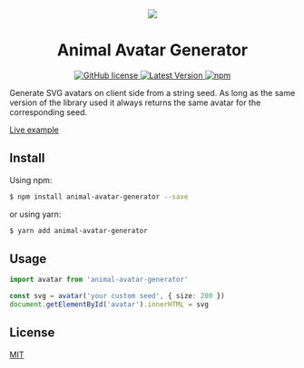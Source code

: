 <div align="center">
  <img src="https://raw.githubusercontent.com/roma-lukashik/animal-avatar-generator/b6313d7993313e1c73014f8468b350aa827da1a1/preview.svg"/>
</div>

<h1 align="center">Animal Avatar Generator</h1>

<div align="center">
  <a href="https://github.com/roma-lukashik/animal-avatar-generator/blob/master/LICENSE">
    <img alt="GitHub license" src="https://img.shields.io/github/license/roma-lukashik/animal-avatar-generator">
  </a>
  <a href="https://www.npmjs.com/package/animal-avatar-generator" target="_blank">
    <img src="https://img.shields.io/npm/v/animal-avatar-generator" alt="Latest Version">
  </a>
  <a href="https://www.npmjs.com/package/animal-avatar-generator" target="_blank">
    <img alt="npm" src="https://img.shields.io/npm/dw/animal-avatar-generator">
  </a>
</div>

Generate SVG avatars on client side from a string seed.
As long as the same version of the library used it always returns the same avatar for the corresponding seed.

<a href="https://roma-lukashik.github.io/animal-avatar-generator/">Live example</a>

<h2>Install</h2>

Using npm:
```bash
$ npm install animal-avatar-generator --save
```
or using yarn:
```bash
$ yarn add animal-avatar-generator
```

<h2>Usage</h2>

```ts
import avatar from 'animal-avatar-generator'

const svg = avatar('your custom seed', { size: 200 })
document.getElementById('avatar').innerHTML = svg
```

<h2>License</h2>
<a href="https://github.com/roma-lukashik/animal-avatar-generator/blob/master/LICENSE">MIT</a>
